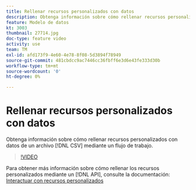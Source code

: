 ```yaml
---
title: Rellenar recursos personalizados con datos
description: Obtenga información sobre cómo rellenar recursos personalizados con datos de un archivo CSV mediante un flujo de trabajo.
feature: Modelo de datos
kt: 3003
thumbnail: 27714.jpg
doc-type: feature video
activity: use
team: TM
exl-id: afd173f9-4e60-4e78-8f08-5d3894f78949
source-git-commit: 481cbdcc9ac7446cc36fbff6e3d6e43fe333d30b
workflow-type: tm+mt
source-wordcount: '0'
ht-degree: 0%

---
```


# Rellenar recursos personalizados con datos

Obtenga información sobre cómo rellenar recursos personalizados con datos de un archivo [!DNL CSV] mediante un flujo de trabajo.

>[!VIDEO](https://video.tv.adobe.com/v/27714?quality=9)

Para obtener más información sobre cómo rellenar los recursos personalizados mediante un [!DNL API], consulte la documentación: [Interactuar con recursos personalizados](https://experienceleague.adobe.com/docs/campaign-standard/using/working-with-apis/interacting-with-custom-resources.html.)
